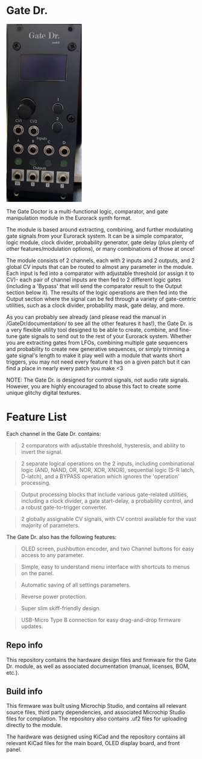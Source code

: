 # Gate Dr. 

<img src="./documentation/GateDr_fullModule_v1_0.JPG" width="200">

The Gate Doctor is a multi-functional logic, comparator, and gate manipulation module in the Eurorack synth format.

The module is based around extracting, combining, and further modulating gate signals from your Eurorack system. It can be a simple comparator, logic module, clock divider, probability generator, gate delay (plus plenty of other features/modulation options), or many combinations of those at once!

The module consists of 2 channels, each with 2 inputs and 2 outputs, and 2 global CV inputs that can be routed to almost any parameter in the module. Each input is fed into a comparator with adjustable threshold (or assign it to CV)- each pair of channel inputs are then fed to 2 different logic gates (including a 'Bypass' that will send the comparator result to the Output section below it). The results of the logic operations are then fed into the Output section where the signal can be fed through a variety of gate-centric utilities, such as a clock divider, probability mask, gate delay, and more. 

As you can probably see already (and please read the manual in /GateDr/documentation/ to see all the other features it has!), the Gate Dr. is a very flexible utility tool designed to be able to create, combine, and fine-tune gate signals to send out to the rest of your Eurorack system. Whether you are extracting gates from LFOs, combining multiple gate sequencers and probability to create new generative sequences, or simply trimming a gate signal's length to make it play well with a module that wants short triggers, you may not need every feature it has on a given patch but it can find a place in nearly every patch you make <3

NOTE: The Gate Dr. is designed for control signals, not audio rate signals. However, you are highly encouraged to abuse this fact to create some unique glitchy digital textures.

# Feature List

Each channel in the Gate Dr. contains:

>   2 comparators with adjustable threshold, hysteresis, and ability to invert the signal.

>   2 separate logical operations on the 2 inputs, including combinational logic (AND, NAND, OR, NOR, XOR, XNOR), sequential logic (S-R latch, D-latch), and a BYPASS operation which ignores the 'operation' processing.

>   Output processing blocks that include various gate-related utilities, including a clock divider, a gate start-delay, a probability control, and a robust gate-to-trigger converter.

>   2 globally assignable CV signals, with CV control available for the vast majority of parameters.

The Gate Dr. also has the following features:

>   OLED screen, pushbutton encoder, and two Channel buttons for easy access to any parameter. 

>   Simple, easy to understand menu interface with shortcuts to menus on the panel. 

>   Automatic saving of all settings parameters. 

>   Reverse power protection. 

>   Super slim skiff-friendly design. 

>   USB-Micro Type B connection for easy drag-and-drop firmware updates. 

## Repo info

This repository contains the hardware design files and firmware for the Gate Dr. module, as well as associated documentation (manual, licenses, BOM, etc.).

## Build info

This firmware was built using Microchip Studio, and contains all relevant source files, third party dependencies, and associated Microchip Studio files for compilation. The repository also contains .uf2 files for uploading directly to the module. 

The hardware was designed using KiCad and the repository contains all relevant KiCad files for the main board, OLED display board, and front panel. 